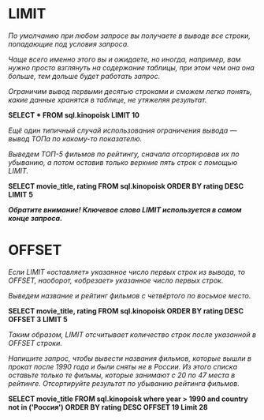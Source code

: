 # LIMIT

*По умолчанию при любом запросе вы получаете в выводе все строки, попадающие под условия запроса.*

*Чаще всего именно этого вы и ожидаете, но иногда, например, вам нужно просто взглянуть на содержание таблицы, при этом чем она она больше, тем дольше будет работать запрос.*

*Ограничим вывод первыми десятью строками и сможем легко понять, какие данные хранятся в таблице, не утяжеляя результат.*

**SELECT *
FROM sql.kinopoisk
LIMIT 10**

*Ещё один типичный случай использования ограничения вывода — вывод ТОПа по какому-то показателю.*

*Выведем ТОП-5 фильмов по рейтингу, сначала отсортировав их по убыванию, а потом оставив только верхние пять строк с помощью LIMIT.*

**SELECT
    movie_title,
    rating
FROM sql.kinopoisk 
ORDER BY rating DESC
LIMIT 5**

***Обратите внимание! Ключевое слово LIMIT используется в самом конце запроса.***

# OFFSET

*Если LIMIT «оставляет» указанное число первых строк из вывода, то OFFSET, наоборот, «обрезает» указанное число первых строк.*

*Выведем название и рейтинг фильмов с четвёртого по восьмое место.*

**SELECT
    movie_title,
    rating 
FROM sql.kinopoisk
ORDER BY rating DESC
OFFSET 3 LIMIT 5**

*Таким образом, LIMIT отсчитывает количество строк после указанной в OFFSET строки.*

*Напишите запрос, чтобы вывести названия фильмов, которые вышли в прокат после 1990 года и были сняты не в России. Из этого списка оставьте только те фильмы, которые занимают с 20 по 47 места в рейтинге. Отсортируйте результат по убыванию рейтинга фильмов.*

**SELECT
    movie_title
FROM sql.kinopoisk
where year > 1990
    and country not in ('Россия')
ORDER BY rating DESC
OFFSET 19 Limit 28**